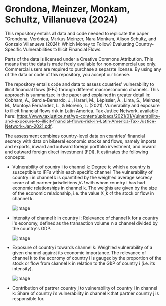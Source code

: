 # Grondona, Meinzer, Monkam, Schultz, Villanueva (2024)
This repository entails all data and code needed to replicate the paper "Grondona, Verónica, Markus Meinzer, Nara Monkam, Alison Schultz, and Gonzalo Villanueva (2024): Which Money to Follow?  Evaluating Country-Specific Vulnerabilities to Illicit Financial Flows.

Parts of the data is licensed under a Creative Commons Attribution. This means that the data is made freely available for non-commercial use only. Commercial users are required to purchase a separate license. By using any of the data or code of this repository, you accept our license.

The repository entails code and data to assess countries' vulnerability to illicit financial flows (IFFs) through different macroeconomic channels. This approach is summarized in the paper and explained in greater detail in: Cobham, A., Garcia-Bernardo, J., Harari, M., Lépissier, A., Lima, S., Meinzer, M., Montoya Fernández, L., & Moreno, L. (2021). Vulnerability and exposure to illicit financial flows risk in Latin America. Tax Justice Network, available here: https://www.taxjustice.net/wp-content/uploads/2021/01/Vulnerability-and-exposure-to-illicit-financial-flows-risk-in-Latin-America-Tax-Justice-Network-Jan-2021.pdf.

The assessment combines country-level data on countries' financial secrecy with data on bilateral economic stocks and flows, namely imports and exports, inward and outward foreign portfolio investment, and inward and outward foreign direct investment (FDI). It estimates the following concepts:
- Vulnerability of country i to channel k: Degree to which a country is susceptible to IFFs within each specific channel. The vulnerability of country i in channel k is quantified by the weighted average secrecy score of all partner jurisdictions 𝑗∈𝐽 with whom country i has had economic relationships in channel k. The weights are given by the size of the economic relationship, i.e. the value X_k of the stock or flow in channel k.
  
    ![image](https://github.com/user-attachments/assets/1a19530a-c240-4d09-b973-c74e9375956c)

- Intensity of channel k in country i: Relevance of channel k for a country i's economy, defined as the transaction volume in a channel divided by the country's GDP.
  
    ![image](https://github.com/user-attachments/assets/97a77520-4d23-4b5e-bf90-b8a4dd32e0af)

- Exposure of country i towards channel k: Weighted vulnerability of a given channel against its economic importance. The relevance of channel k to the economy of country i is gauged by the proportion of the stock or flow from channel k in relation to the GDP of country i (i.e. its intensity).
  
    ![image](https://github.com/user-attachments/assets/77a9b48e-f3df-4283-83d0-d0ca15b38ac4)

- Contribution of partner country j to vulnerability of country i in channel k: Share of country i's vulnerability in channel k that partner country j is responsible for. 


